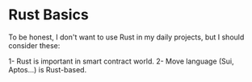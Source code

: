 # Rust Basics

To be honest, I don't want to use Rust in my daily projects, but I should consider these:

1- Rust is important in smart contract world.
2- Move language (Sui, Aptos...) is Rust-based.
